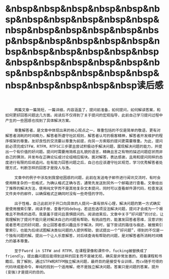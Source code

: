 

# &nbsp&nbsp&nbsp&nbsp&nbsp&nbsp&nbsp&nbsp&nbsp&nbsp&nbsp&nbsp&nbsp&nbsp&nbsp&nbsp&nbsp&nbsp&nbsp&nbsp&nbsp&nbsp&nbsp&nbsp&nbsp&nbsp&nbsp&nbsp&nbsp&nbsp&nbsp&nbsp&nbsp&nbsp&nbsp&nbsp&nbsp&nbsp&nbsp&nbsp&nbsp&nbsp&nbsp&nbsp读后感 

<br/>

	    两篇文章一篇简短，一篇详细，内容涵盖了，提问前准备，如何提问，如何解读答案，和如何更好回答问题这几方面。阅读后不仅得到了关于提问的宏观指导，此前自己学习提问过程中产生的一些困惑也找到了具体解决方案。
    
        尊重解答者，是文章中体现出来的核心观点之一，尊重包括的不仅是简单的敬语，更有对解答者消耗的时间精力，解答者所遵守社区规则，解答者认可的极客精神，解答者开发维护的程序框架的尊重。友好良性的交流要以尊重为前提，向另一方索取的提问更需要尊重。为此，提问前必须完成STFW，RTFM，RTFSC三步骤且尝试积极动手解决问题，展现解决问题的能力，并提出一个有价值的好问题。提问时需要用简练且礼貌的语言，精确且言之有物的描述问题症状而非自己的猜测，并发布在正确论坛或讨论组相应板块。面对解答，表达感谢，且用和提问同样的态度进行有限的后续追问。在有能力回答问题之后，自己也应该遵守社区规范，学习优秀解答者处理方式，判断怎样的回答才是授人与渔。
    
        文章中的例子中涉及到我曾经困惑的问题，此前在发送电子邮件进行闻讯交流时，有时会使用稍复杂的一些格式，为确认格式正确与否，通常先发送到另外一个邮箱进行查看。文章给出了推荐的解决方法，使用纯文字而不是其他复杂文本提问，同时可以查看邮件源代码，检查发送文件夹中的邮件，以确保格式正确同时没有一些奇怪的字符。
    
        出于性格，自己此前对于开口向具体的人提问一直有排斥心理，解决问题的第一方式确实是使用搜索引擎，阅读手册，查看代码debug，若这些选项没法解决问题，提问才会成为一个艰难且不熟练的选项。我是羞于提问且畏惧提问的。阅读结束后，文章中关于“好问题”的讨论，让我理解到了提问不能只是对解决自己的问题有帮助，有挑战性的，能激发回答者思维，没意识到或者思考过的好问题，会让回答者感兴趣且乐于解决。同时，留下尝试的路径与痕迹，被搜索引擎索引，也能为后续试图解决类似问题的人提供帮助，尝试提出一个“好问题”，得到的不仅是一个独有问题的解。提出一个让人乐意解答，对后续查询有帮助的问题，是对解答者所消耗时间精力的基本尊重。

        至于Fword in STFW and RTFM，在课程录像和课件中，fucking被替换成了friendly，提出蠢问题后能得到这样的回复而不是被无视，确实是非常友善的。观看课程和书籍后，我了解到，通过STFW和RTFM独立解决问题，最终目的是接受专业训练，而cv随手可得的代码块或是命令，单纯的找到一个适用解，绝不是独立解决问题。答案只是问题的答案，提升(变强)才是提问的目的。
